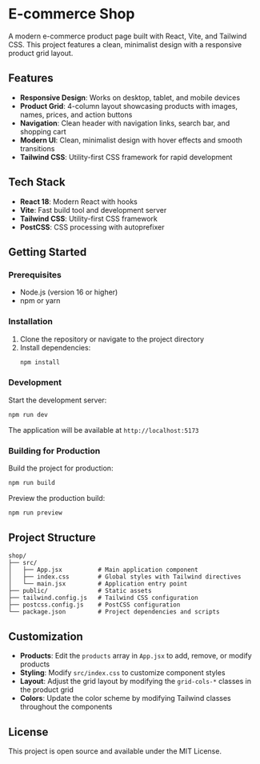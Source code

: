 # E-commerce Shop

A modern e-commerce product page built with React, Vite, and Tailwind CSS. This project features a clean, minimalist design with a responsive product grid layout.

## Features

- **Responsive Design**: Works on desktop, tablet, and mobile devices
- **Product Grid**: 4-column layout showcasing products with images, names, prices, and action buttons
- **Navigation**: Clean header with navigation links, search bar, and shopping cart
- **Modern UI**: Clean, minimalist design with hover effects and smooth transitions
- **Tailwind CSS**: Utility-first CSS framework for rapid development

## Tech Stack

- **React 18**: Modern React with hooks
- **Vite**: Fast build tool and development server
- **Tailwind CSS**: Utility-first CSS framework
- **PostCSS**: CSS processing with autoprefixer

## Getting Started

### Prerequisites

- Node.js (version 16 or higher)
- npm or yarn

### Installation

1. Clone the repository or navigate to the project directory
2. Install dependencies:
   ```bash
   npm install
   ```

### Development

Start the development server:

```bash
npm run dev
```

The application will be available at `http://localhost:5173`

### Building for Production

Build the project for production:

```bash
npm run build
```

Preview the production build:

```bash
npm run preview
```

## Project Structure

```
shop/
├── src/
│   ├── App.jsx          # Main application component
│   ├── index.css        # Global styles with Tailwind directives
│   └── main.jsx         # Application entry point
├── public/              # Static assets
├── tailwind.config.js   # Tailwind CSS configuration
├── postcss.config.js    # PostCSS configuration
└── package.json         # Project dependencies and scripts
```

## Customization

- **Products**: Edit the `products` array in `App.jsx` to add, remove, or modify products
- **Styling**: Modify `src/index.css` to customize component styles
- **Layout**: Adjust the grid layout by modifying the `grid-cols-*` classes in the product grid
- **Colors**: Update the color scheme by modifying Tailwind classes throughout the components

## License

This project is open source and available under the MIT License.
